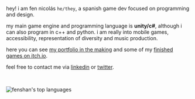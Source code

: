hey! i am fen nicolás `he/they`, a spanish game dev focused on programming and design. 

my main game engine and programming language is **unity/c#**, although i can also program in c++ and python. i am really into mobile games, accessibility, representation of diversity and music production.

here you can see [my portfolio in the making](fenshan.github.io) and some of my [finished games on itch.io](https://fenshan.itch.io).

feel free to contact me via [linkedin](https://www.linkedin.com/in/fenshan/) or [twitter](https://twitter.com/fenshan_).

</br>

<!--
![fenshan's github stats](https://github-readme-stats.vercel.app/api?username=fenshan&count_private=true&theme=radical&show_icons=true&include_all_commits=true&hide=prs)
 -->
 
![fenshan's top languages](https://github-readme-stats.vercel.app/api/top-langs/?username=fenshan&layout=compact&theme=radical&hide=asp.net&langs_count=10)

<!--

![GitHub Logo](/images/logo.png)
snail logo?

-->
